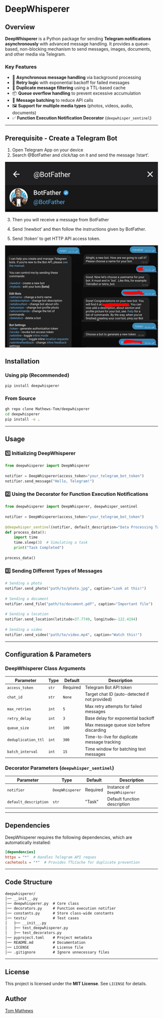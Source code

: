 # DeepWhisperer

## Overview
**DeepWhisperer** is a Python package for sending **Telegram notifications asynchronously** with advanced message handling. It provides a queue-based, non-blocking mechanism to send messages, images, documents, and other media via Telegram.

### **Key Features**
- 🚀 **Asynchronous message handling** via background processing
- 🔁 **Retry logic** with exponential backoff for failed messages
- 🔄 **Duplicate message filtering** using a TTL-based cache
- 📦 **Queue overflow handling** to prevent excessive accumulation
- 📢 **Message batching** to reduce API calls
- 🖼 **Support for multiple media types** (photos, videos, audio, documents)
- ✅ **Function Execution Notification Decorator** (`deepwhisper_sentinel`)

---

## Prerequisite - Create a Telegram Bot

1. Open Telegram App on your device
2. Search @BotFather and click/tap on it and send the message ‘/start’.

![Search for @BotFather](assets/1.webp)

3. Then you will receive a message from BotFather

4. Send ‘/newbot’ and then follow the instructions given by BotFather.

5. Send ‘/token’ to get HTTP API access token.

![Create new bot](assets/2.webp)

## Installation

### **Using pip (Recommended)**

```sh
pip install deepwhisperer
```

### **From Source**

```sh
gh repo clone Mathews-Tom/deepwhisperer
cd deepwhisperer
pip install -e .
```

---

## Usage

### **1️⃣ Initializing DeepWhisperer**

```python
from deepwhisperer import DeepWhisperer

notifier = DeepWhisperer(access_token="your_telegram_bot_token")
notifier.send_message("Hello, Telegram!")
```

### **2️⃣ Using the Decorator for Function Execution Notifications**

```python
from deepwhisperer import DeepWhisperer, deepwhisper_sentinel

notifier = DeepWhisperer(access_token="your_telegram_bot_token")

@deepwhisper_sentinel(notifier, default_description="Data Processing Task")
def process_data():
    import time
    time.sleep(3)  # Simulating a task
    print("Task Completed")

process_data()
```

### **3️⃣ Sending Different Types of Messages**

```python
# Sending a photo
notifier.send_photo("path/to/photo.jpg", caption="Look at this!")

# Sending a document
notifier.send_file("path/to/document.pdf", caption="Important file")

# Sending a location
notifier.send_location(latitude=37.7749, longitude=-122.4194)

# Sending a video
notifier.send_video("path/to/video.mp4", caption="Watch this!")
```

---

## Configuration & Parameters

### **DeepWhisperer Class Arguments**

| Parameter          | Type     | Default | Description |
|-------------------|---------|---------|-------------|
| `access_token`    | `str`   | Required | Telegram Bot API token |
| `chat_id`         | `str`   | `None`   | Target chat ID (auto-detected if not provided) |
| `max_retries`     | `int`   | `5`      | Max retry attempts for failed messages |
| `retry_delay`     | `int`   | `3`      | Base delay for exponential backoff |
| `queue_size`      | `int`   | `100`    | Max message queue size before discarding |
| `deduplication_ttl` | `int` | `300`    | Time-to-live for duplicate message tracking |
| `batch_interval`  | `int`   | `15`     | Time window for batching text messages |

### **Decorator Parameters (`deepwhisper_sentinel`)**

| Parameter             | Type           | Default  | Description |
|----------------------|---------------|----------|-------------|
| `notifier`           | `DeepWhisperer` | Required | Instance of `DeepWhisperer` |
| `default_description` | `str`          | "Task"   | Default function description |

---

## Dependencies

DeepWhisperer requires the following dependencies, which are automatically installed:

```toml
[dependencies]
httpx = "*"  # Handles Telegram API reques
cachetools = "*"  # Provides TTLCache for duplicate prevention
```

---

## Code Structure

```plaintext
deepwhisperer/
│── __init__.py
│── deepwhisperer.py  # Core class
│── decorators.py     # Function execution notifier
│── constants.py      # Store class-wide constants
│── tests/            # Test cases
│   ├── __init__.py
│   ├── test_deepwhisperer.py
│   ├── test_decorators.py    
│── pyproject.toml    # Project metadata
│── README.md         # Documentation
│── LICENSE           # License file
│── .gitignore        # Ignore unnecessary files
```

---

## License

This project is licensed under the **MIT License**. See `LICENSE` for details.

## Author

[Tom Mathews](https://github.com/Mathews-Tom)
